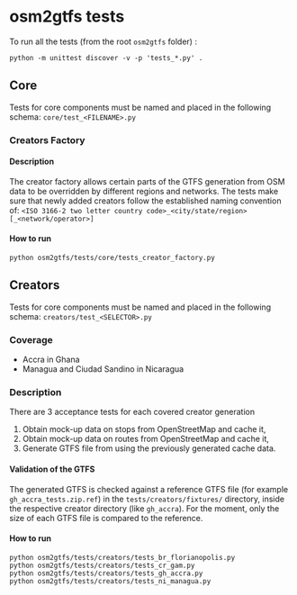 osm2gtfs tests
==============

To run all the tests (from the root `osm2gtfs` folder) :

    python -m unittest discover -v -p 'tests_*.py' .

## Core

Tests for core components must be named and placed in the following schema:
  `core/test_<FILENAME>.py`

### Creators Factory

#### Description

The creator factory allows certain parts of the GTFS generation from OSM data
to be overridden by different regions and networks. The tests make sure that
newly added creators follow the established naming convention of:
 `<ISO 3166-2 two letter country code>_<city/state/region>[_<network/operator>]`

#### How to run

    python osm2gtfs/tests/core/tests_creator_factory.py

## Creators

Tests for core components must be named and placed in the following schema:
  `creators/test_<SELECTOR>.py`

### Coverage

* Accra in Ghana
* Managua and Ciudad Sandino in Nicaragua

### Description

There are 3 acceptance tests for each covered creator generation

1. Obtain mock-up data on stops from OpenStreetMap and cache it,
1. Obtain mock-up data on routes from OpenStreetMap and cache it,
1. Generate GTFS file from using the previously generated cache data.

#### Validation of the GTFS

The generated GTFS is checked against a reference GTFS file (for example
`gh_accra_tests.zip.ref`) in the `tests/creators/fixtures/` directory, inside the
respective creator directory (like `gh_accra`). For the moment, only the size of
each GTFS file is compared to the reference.

#### How to run

    python osm2gtfs/tests/creators/tests_br_florianopolis.py
    python osm2gtfs/tests/creators/tests_cr_gam.py
    python osm2gtfs/tests/creators/tests_gh_accra.py
    python osm2gtfs/tests/creators/tests_ni_managua.py
